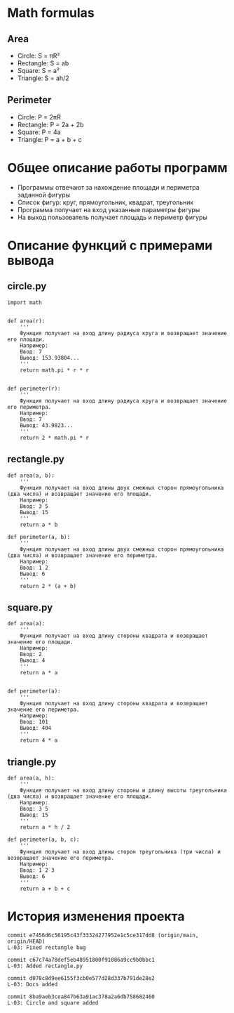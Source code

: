# Math formulas
## Area
- Circle: S = πR²
- Rectangle: S = ab
- Square: S = a²
- Triangle: S = ah/2

## Perimeter
- Circle: P = 2πR
- Rectangle: P = 2a + 2b
- Square: P = 4a
- Triangle: P = a + b + c

# Общее описание работы программ
- Программы отвечают за нахождение площади и периметра заданной фигуры
-  Список фигур: круг, прямоугольник, квадрат, треугольник
-  Программа получает на вход указанные параметры фигуры
-  На выход пользователь получает площадь и периметр фигуры
 
# Описание функций с примерами вывода
## circle.py
```
import math


def area(r):
	'''
	Функция получает на вход длину радиуса круга и возвращает значение его площади.
	Например:
	Ввод: 7
	Вывод: 153.93804... 
	'''
    return math.pi * r * r


def perimeter(r):
	'''
	Функция получает на вход длину радиуса круга и возвращает значение его периметра.
	Например:
	Ввод: 7
	Вывод: 43.9823... 
	'''
    return 2 * math.pi * r
```

## rectangle.py
```
def area(a, b):
	'''
	Функция получает на вход длины двух смежных сторон прямоугольника (два числа) и возвращает значение его площади.
	Например:
	Ввод: 3 5
	Вывод: 15
	'''
    return a * b

def perimeter(a, b):
	'''
	Функция получает на вход длины двух смежных сторон прямоугольника (два числа) и возвращает значение его периметра.
	Например:
	Ввод: 1 2
	Вывод: 6
	'''
    return 2 * (a + b)
```

## square.py
```
def area(a):
	'''
	Функция получает на вход длину стороны квадрата и возвращает значение его площади.
	Например:
	Ввод: 2
	Вывод: 4
	'''
    return a * a


def perimeter(a):
	'''
	Функция получает на вход длину стороны квадрата и возвращает значение его периметра.
	Например:
	Ввод: 101
	Вывод: 404
	'''
    return 4 * a
```
## triangle.py
```
def area(a, h):
	'''
	Функция получает на вход длину стороны и длину высоты треугольника (два числа) и возвращает значение его площади.
	Например:
	Ввод: 3 5
	Вывод: 15
	'''
    return a * h / 2

def perimeter(a, b, c):
	'''
	Функция получает на вход длины сторон треугольника (три числа) и возвращает значение его периметра.
	Например:
	Ввод: 1 2 3
	Вывод: 6
	'''
    return a + b + c
```

# История изменения проекта
```
commit e7456d6c56195c43f33324277952e1c5ce317dd8 (origin/main, origin/HEAD)
L-03: Fixed rectangle bug
```
```
commit c67c74a78def5eb48951800f91086a9cc9b0bbc1
L-03: Added rectangle.py
```
```
commit d078c8d9ee6155f3cb0e577d28d337b791de28e2
L-03: Docs added
```
```
commit 8ba9aeb3cea847b63a91ac378a2a6db758682460
L-03: Circle and square added
```
